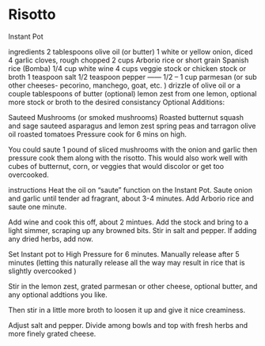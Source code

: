 # Risotto

Instant Pot


ingredients
2 tablespoons olive oil (or butter)
1 white or yellow onion, diced
4 garlic cloves, rough chopped
2 cups Arborio rice or short grain Spanish rice (Bomba)
1/4 cup white wine
4 cups veggie stock or chicken stock or broth
1 teaspoon salt
1/2  teaspoon pepper
——
1/2 – 1 cup parmesan (or sub other cheeses- pecorino, manchego, goat, etc. )
drizzle of olive oil or a couple tablespoons of butter (optional)
lemon zest from one lemon, optional
more stock or broth to the desired consistancy
Optional Additions:

Sauteed Mushrooms (or smoked mushrooms)
Roasted butternut squash  and sage
sauteed asparagus and lemon zest
spring peas and tarragon
olive oil roasted tomatoes
Pressure cook for 6 mins on high.

You could saute 1 pound of sliced mushrooms with the onion and garlic then pressure cook them along with the risotto. This would also work well with  cubes of butternut, corn, or veggies that would discolor or get too overcooked.



instructions
Heat the oil on “saute” function on the Instant Pot. Saute onion and garlic until tender ad fragrant, about 3-4 minutes. Add Arborio rice and saute one minute.

Add wine and cook this off,  about 2 mintues. Add the stock and bring to a light simmer, scraping up any browned bits. Stir in salt and pepper. If adding any dried herbs, add now.

Set Instant pot to High Pressure for 6 minutes. Manually release after 5 minutes (letting this naturally release all the way may result in rice that is slightly overcooked )

Stir in the lemon zest, grated parmesan or other cheese, optional butter, and any optional addtions you like.

Then stir in a little more broth to loosen it up and give it nice creaminess.

Adjust salt and pepper. Divide among bowls and top with fresh herbs  and more finely grated cheese.
